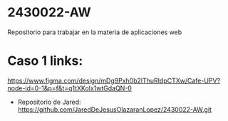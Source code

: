 # 2430022-AW
Repositorio para trabajar en la materia de aplicaciones web

# Caso 1 links: 
https://www.figma.com/design/mDg9Pxh0b2lThuRIdpCTXw/Cafe-UPV?node-id=0-1&p=f&t=q1tXKolx1wtGdaQN-0

- Repositorio de Jared:
https://github.com/JaredDeJesusOlazaranLopez/2430022-AW.git

